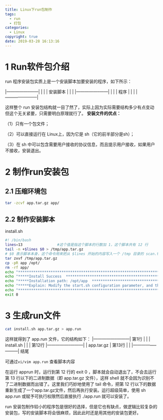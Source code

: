 ```yaml
---
title: Linux下run包制作
tags:
  - run
  - 打包
categories:
  - Linux
copyright: true
date: 2019-03-28 16:13:16
---
```


# 1 Run软件包介绍
<!--more-->
run 程序安装包实质上是一个安装脚本加要安装的程序，如下所示：

|—————–——|
|                        |
|     安装脚本       |
|                        |
|—————–——|
|                        |
|      程序            |
|                        |
|—————–——|

这样整个 run 安装包结构就一目了然了，实际上因为实际需要结构多少有点变动但这个无关紧要，只需要明白原理就行了。
**安装文件的优点：**

（1）只有一个包文件；

（2）可以直接运行在 Linux上，因为它是 sh（它的前半部分是sh）；

（3）在 sh 中可以包含需要用户接收的协议信息，而且提示用户接收，如果用户不接收，安装退出。
# 2 制作run安装包

## 2.1 压缩环境包

``` bash
tar -zcvf app.tar.gz app/
```

## 2.2 制作安装脚本
install.sh

``` bash
#! /bin/bash
lines=13                #这个值是指这个脚本的行数加 1，这个脚本共有 12 行
tail -n +$lines $0 > /tmp/app.tar.gz       
# $0 表示脚本本身，这个命令用来把从 $lines 开始的内容写入一个 /tmp 目录的 scan.tar.gz 文件里。
tar zxvf /tmp/app.tar.gz
cp -pR app /opt/
rm -rf app/
echo "********************************************************************************************************************"
echo "*****Install Success  **********************************************************************************************"
echo "*****Installation path: /opt/app  **********************************************************************************"
echo "*****Explain: Modify the start.sh configuration parameter, and then execute the start.sh script startup program.****"
echo "********************************************************************************************************************"
exit 0

```

# 3 生成run文件

``` bash
cat install.sh app.tar.gz > app.run
```
这样就得到了 app.run 文件，它的结构如下：
|—————–———| 第1行
|                            |
|         install.sh         |
|                              | 第12行
|—————–———|
|       app.tar.gz       | 第13行
|                               |
|—————–———| 结尾

可通过`vi/vim app.run` 查看脚本内容

在运行 apprun 时，运行到第 12 行的 exit 0 ，脚本就会自动退出了，不会去运行第 13 行以下的二进制数据（即 app.tar.gz 文件），这样 shell 就不会因为识别不了二进制数据而出错了。这里我们巧妙地使用了 tail 命令，把第 12 行以下的数据重新生成了一个app.tar.gz文件，然后再执行安装。运行超级简单，使用 sh app.run 或赋予可执行权限然后直接执行 ./app.run 就可以安装了。

run 安装包制作较小的程序包是很好的选择，但是它也有缺点，做逻辑比较复杂的安装包，写的安装脚本将会很麻烦，因此此时还是用其他的安装包更好。